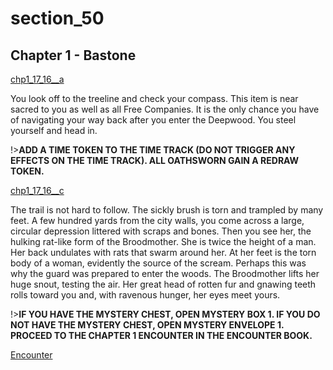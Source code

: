 
# section_50

## Chapter 1 - Bastone

[chp1_17_16__a](../../decomp/app/src/main/res/raw/chp1_17_16__a.mp3 ':include :type=audio')

You look off to the treeline and check your compass. This item is near sacred to you as well as all Free Companies. It is the only chance you have of navigating your way back after you enter the Deepwood. You steel yourself and head in.

!>**ADD A TIME TOKEN TO THE TIME TRACK (DO NOT TRIGGER ANY EFFECTS ON THE TIME TRACK).  ALL OATHSWORN GAIN A REDRAW TOKEN.**  

[chp1_17_16__c](../../decomp/app/src/main/res/raw/chp1_17_16__c.mp3 ':include :type=audio')

The trail is not hard to follow. The sickly brush is torn and trampled by many feet. A few hundred yards from the city walls, you come across a large, circular depression littered with scraps and bones. Then you see her, the hulking rat-like form of the Broodmother. She is twice the height of a man. Her back undulates with rats that swarm around her. At her feet is the torn body of a woman, evidently the source of the scream. Perhaps this was why the guard was prepared to enter the woods. The Broodmother lifts her huge snout, testing the air. Her great head of rotten fur and gnawing teeth rolls toward you and, with ravenous hunger, her eyes meet yours.

!>**IF YOU HAVE THE MYSTERY CHEST, OPEN MYSTERY BOX 1.  IF YOU DO NOT HAVE THE MYSTERY CHEST, OPEN MYSTERY ENVELOPE 1.  PROCEED TO THE CHAPTER 1 ENCOUNTER IN THE ENCOUNTER BOOK.**  

[Encounter](output/chapter1/section_80.md)


